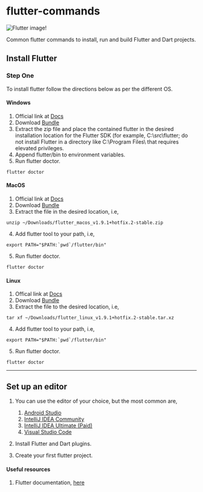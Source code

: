 # flutter-commands

![Flutter image!](https://cdn.devdojo.com/posts/images/June2019/be-a-part-of-the-extensive-bootcamp-for-the-flutter1.jpg?auto=compress&w=960&dpr=2 "Flutter image")

Common flutter commands to install, run and build Flutter and Dart projects.

## Install Flutter

### Step One
To install flutter follow the directions below as per the different OS.

#### Windows
1. Official link at [Docs](https://flutter.dev/docs/get-started/install/windows)
2. Download [Bundle](https://storage.googleapis.com/flutter_infra/releases/stable/windows/flutter_windows_v1.9.1+hotfix.2-stable.zip)
3. Extract the zip file and place the contained flutter in the desired installation location for the Flutter SDK (for example, C:\src\flutter; do not install Flutter in a directory like C:\Program Files\ that requires elevated privileges.
4. Append flutter/bin to environment variables.
5. Run flutter doctor.
```
flutter doctor
```

#### MacOS
1. Official link at [Docs](https://flutter.dev/docs/get-started/install/macos)
2. Download [Bundle](https://storage.googleapis.com/flutter_infra/releases/stable/macos/flutter_macos_v1.9.1+hotfix.2-stable.zip)
3. Extract the file in the desired location, i.e,
```
unzip ~/Downloads/flutter_macos_v1.9.1+hotfix.2-stable.zip
```
4. Add flutter tool to your path, i.e,
```        
export PATH="$PATH:`pwd`/flutter/bin"
```
5. Run flutter doctor.
```        
flutter doctor
```

#### Linux
1. Offical link at [Docs](https://flutter.dev/docs/get-started/install/linux)
2. Download [Bundle](https://storage.googleapis.com/flutter_infra/releases/stable/linux/flutter_linux_v1.9.1+hotfix.2-stable.tar.xz)
3. Extract the file to the desired location, i.e,
```        
tar xf ~/Downloads/flutter_linux_v1.9.1+hotfix.2-stable.tar.xz
```
4. Add flutter tool to your path, i.e,
```        
export PATH="$PATH:`pwd`/flutter/bin"
```
5. Run flutter doctor.
```
flutter doctor
```    
    
***
## Set up an editor

1. You can use the editor of your choice, but the most common are,
    1. [Android Studio](https://developer.android.com/studio)
    2. [IntelliJ IDEA Community](https://www.jetbrains.com/idea/download/)
    3. [IntelliJ IDEA Ultimate (Paid)](https://www.jetbrains.com/idea/download/)
    4. [Visual Studio Code](https://code.visualstudio.com/)
    
2. Install Flutter and Dart plugins.
3. Create your first flutter project.


#### Useful resources
1. Flutter documentation, [here](https://flutter.dev/docs) 


